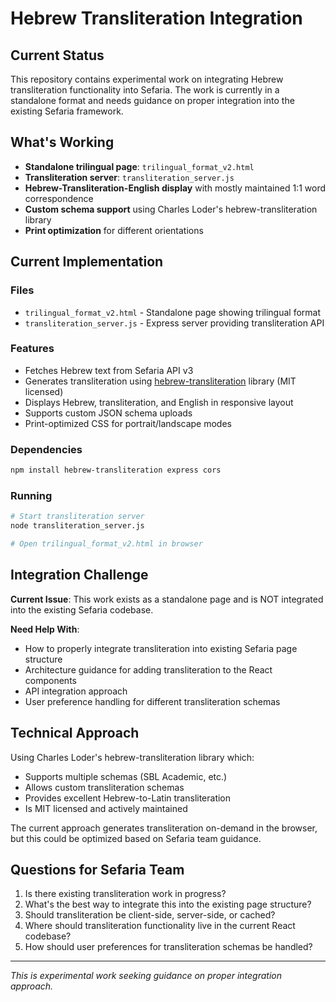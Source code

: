 # Hebrew Transliteration Integration

## Current Status

This repository contains experimental work on integrating Hebrew transliteration functionality into Sefaria. The work is currently in a standalone format and needs guidance on proper integration into the existing Sefaria framework.

## What's Working

- **Standalone trilingual page**: `trilingual_format_v2.html`
- **Transliteration server**: `transliteration_server.js`
- **Hebrew-Transliteration-English display** with mostly maintained 1:1 word correspondence
- **Custom schema support** using Charles Loder's hebrew-transliteration library
- **Print optimization** for different orientations

## Current Implementation

### Files
- `trilingual_format_v2.html` - Standalone page showing trilingual format
- `transliteration_server.js` - Express server providing transliteration API

### Features
- Fetches Hebrew text from Sefaria API v3
- Generates transliteration using [hebrew-transliteration](https://github.com/charlesLoder/hebrew-transliteration) library (MIT licensed)
- Displays Hebrew, transliteration, and English in responsive layout
- Supports custom JSON schema uploads
- Print-optimized CSS for portrait/landscape modes

### Dependencies
```bash
npm install hebrew-transliteration express cors
```

### Running
```bash
# Start transliteration server
node transliteration_server.js

# Open trilingual_format_v2.html in browser
```

## Integration Challenge

**Current Issue**: This work exists as a standalone page and is NOT integrated into the existing Sefaria codebase. 

**Need Help With**:
- How to properly integrate transliteration into existing Sefaria page structure
- Architecture guidance for adding transliteration to the React components
- API integration approach
- User preference handling for different transliteration schemas

## Technical Approach

Using Charles Loder's hebrew-transliteration library which:
- Supports multiple schemas (SBL Academic, etc.)
- Allows custom transliteration schemas
- Provides excellent Hebrew-to-Latin transliteration
- Is MIT licensed and actively maintained

The current approach generates transliteration on-demand in the browser, but this could be optimized based on Sefaria team guidance.

## Questions for Sefaria Team

1. Is there existing transliteration work in progress?
2. What's the best way to integrate this into the existing page structure?
3. Should transliteration be client-side, server-side, or cached?
4. Where should transliteration functionality live in the current React codebase?
5. How should user preferences for transliteration schemas be handled?

---

*This is experimental work seeking guidance on proper integration approach.*